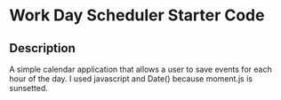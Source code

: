 # Work Day Scheduler Starter Code

## Description 
A simple calendar application that allows a user to save events for each hour of the day. I used javascript and Date() because moment.js is sunsetted.
